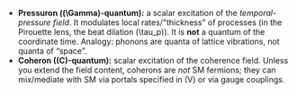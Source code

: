 * **Pressuron ((\Gamma)-quantum):** a scalar excitation of the *temporal-pressure field*. It modulates local rates/"thickness" of processes (in the Pirouette lens, the beat dilation (\tau_p)). It is **not** a quantum of the coordinate time. Analogy: phonons are quanta of lattice vibrations, not quanta of “space”.
* **Coheron ((C)-quantum):** scalar excitation of the coherence field. Unless you extend the field content, coherons are *not* SM fermions; they can mix/mediate with SM via portals specified in (V) or via gauge couplings.